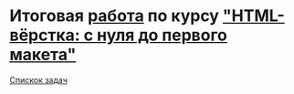 # Итоговая [работа](https://tomsg03.github.io/MQ30Diplom/) по курсу ["HTML-вёрстка: с нуля до первого макета"](https://github.com/TomSG03/html-2-diploma)


[Спискок задач](https://github.com/TomSG03/Training-in-Netology)
